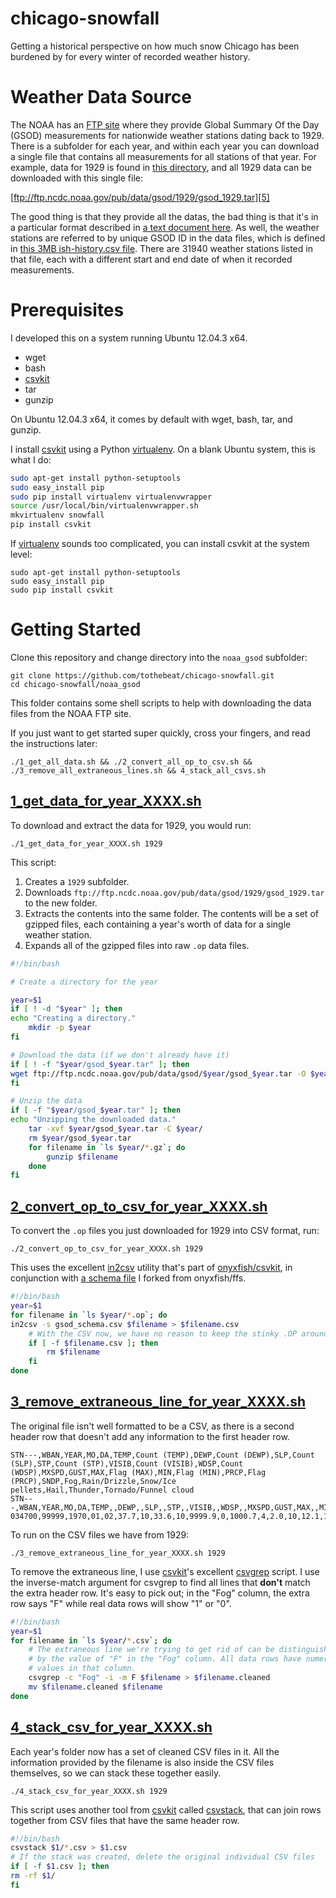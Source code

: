 chicago-snowfall
================

Getting a historical perspective on how much snow Chicago has been burdened by for every winter of recorded weather history.

Weather Data Source
===================

The NOAA has an [FTP site][1] where they provide Global Summary Of the Day (GSOD) measurements for nationwide weather stations dating back to 1929. There is a subfolder for each year, and within each year you can download a single file that contains all measurements for all stations of that year. For example, data for 1929 is found in [this directory][4], and all 1929 data can be downloaded with this single file:

[ftp://ftp.ncdc.noaa.gov/pub/data/gsod/1929/gsod_1929.tar][5]

The good thing is that they provide all the datas, the bad thing is that it's in a particular format described in [a text document here][2]. As well, the weather stations are referred to by unique GSOD ID in the data files, which is defined in [this 3MB ish-history.csv file][3]. There are 31940 weather stations listed in that file, each with a different start and end date of when it recorded measurements.

Prerequisites
=============

I developed this on a system running Ubuntu 12.04.3 x64.

* wget
* bash
* [csvkit][10]
* tar
* gunzip

On Ubuntu 12.04.3 x64, it comes by default with wget, bash, tar, and gunzip.

I install [csvkit][10] using a Python [virtualenv][11]. On a blank Ubuntu system, this is what I do:

```bash
sudo apt-get install python-setuptools
sudo easy_install pip
sudo pip install virtualenv virtualenvwrapper
source /usr/local/bin/virtualenvwrapper.sh
mkvirtualenv snowfall
pip install csvkit
```

If [virtualenv][11] sounds too complicated, you can install csvkit at the system level:

```
sudo apt-get install python-setuptools
sudo easy_install pip
sudo pip install csvkit
```


Getting Started
===============


Clone this repository and change directory into the `noaa_gsod` subfolder:

```
git clone https://github.com/tothebeat/chicago-snowfall.git
cd chicago-snowfall/noaa_gsod
```

This folder contains some shell scripts to help with downloading the data files from the NOAA FTP site.

If you just want to get started super quickly, cross your fingers, and read the instructions later:

```
./1_get_all_data.sh && ./2_convert_all_op_to_csv.sh && ./3_remove_all_extraneous_lines.sh && 4_stack_all_csvs.sh
```

## [1_get_data_for_year_XXXX.sh][6]

To download and extract the data for 1929, you would run:

```
./1_get_data_for_year_XXXX.sh 1929
```

This script:

1. Creates a `1929` subfolder.
2. Downloads `ftp://ftp.ncdc.noaa.gov/pub/data/gsod/1929/gsod_1929.tar` to the new folder.
3. Extracts the contents into the same folder. The contents will be a set of gzipped files, each containing a year's worth of data for a single weather station.
4. Expands all of the gzipped files into raw `.op` data files.

```bash
#!/bin/bash

# Create a directory for the year

year=$1
if [ ! -d "$year" ]; then
echo "Creating a directory."
    mkdir -p $year
fi

# Download the data (if we don't already have it)
if [ ! -f "$year/gsod_$year.tar" ]; then
wget ftp://ftp.ncdc.noaa.gov/pub/data/gsod/$year/gsod_$year.tar -O $year/gsod_$year.tar
fi

# Unzip the data
if [ -f "$year/gsod_$year.tar" ]; then
echo "Unzipping the downloaded data."
    tar -xvf $year/gsod_$year.tar -C $year/
    rm $year/gsod_$year.tar
    for filename in `ls $year/*.gz`; do
        gunzip $filename
    done
fi
```

## [2_convert_op_to_csv_for_year_XXXX.sh][7]

To convert the `.op` files you just downloaded for 1929 into CSV format, run:

```
./2_convert_op_to_csv_for_year_XXXX.sh 1929
```

This uses the excellent [in2csv][9] utility that's part of [onyxfish/csvkit][10], in conjunction with [a schema file][8] I forked from onyxfish/ffs.

```bash
#!/bin/bash
year=$1
for filename in `ls $year/*.op`; do
in2csv -s gsod_schema.csv $filename > $filename.csv
    # With the CSV now, we have no reason to keep the stinky .OP around
    if [ -f $filename.csv ]; then
        rm $filename
    fi
done
```

## [3_remove_extraneous_line_for_year_XXXX.sh][12]

The original file isn't well formatted to be a CSV, as there is a second header row that doesn't add any information to the first header row.

```
STN---,WBAN,YEAR,MO,DA,TEMP,Count (TEMP),DEWP,Count (DEWP),SLP,Count (SLP),STP,Count (STP),VISIB,Count (VISIB),WDSP,Count (WDSP),MXSPD,GUST,MAX,Flag (MAX),MIN,Flag (MIN),PRCP,Flag (PRCP),SNDP,Fog,Rain/Drizzle,Snow/Ice pellets,Hail,Thunder,Tornado/Funnel cloud
STN---,WBAN,YEAR,MO,DA,TEMP,,DEWP,,SLP,,STP,,VISIB,,WDSP,,MXSPD,GUST,MAX,,MIN,,PRCP,,SNDP,F,R,S,H,T,T
034700,99999,1970,01,02,37.7,10,33.6,10,9999.9,0,1000.7,4,2.0,10,12.1,10,15.9,999.9,40.3,*,35.4,*,0.00,I,999.9,1,0,0,0,0,0
```

To run on the CSV files we have from 1929:

```
./3_remove_extraneous_line_for_year_XXXX.sh 1929
```

To remove the extraneous line, I use [csvkit][10]'s excellent [csvgrep][14] script. I use the inverse-match argument for csvgrep to find all lines that **don't** match the extra header row. It's easy to pick out; in the "Fog" column, the extra row says "F" while real data rows will show "1" or "0".

```bash
#!/bin/bash
year=$1
for filename in `ls $year/*.csv`; do
    # The extraneous line we're trying to get rid of can be distinguished
    # by the value of "F" in the "Fog" column. All data rows have numeric
    # values in that column.
    csvgrep -c "Fog" -i -m F $filename > $filename.cleaned
    mv $filename.cleaned $filename
done
```

## [4_stack_csv_for_year_XXXX.sh][13]

Each year's folder now has a set of cleaned CSV files in it. All the information provided by the filename is also inside the CSV files themselves, so we can stack these together easily.

```
./4_stack_csv_for_year_XXXX.sh 1929
```

This script uses another tool from [csvkit][10] called [csvstack][15], that can join rows together from CSV files that have the same header row.

```bash
#!/bin/bash
csvstack $1/*.csv > $1.csv
# If the stack was created, delete the original individual CSV files
if [ -f $1.csv ]; then
rm -rf $1/
fi
```


  [1]: ftp://ftp.ncdc.noaa.gov/pub/data/gsod/
  [2]: ftp://ftp.ncdc.noaa.gov/pub/data/gsod/GSOD_DESC.txt
  [3]: ftp://ftp.ncdc.noaa.gov/pub/data/gsod/ish-history.csv
  [4]: ftp://ftp.ncdc.noaa.gov/pub/data/gsod/1929/
  [5]: ftp://ftp.ncdc.noaa.gov/pub/data/gsod/1929/gsod_1929.tar
  [6]: https://github.com/tothebeat/chicago-snowfall/blob/master/noaa_gsod/1_get_data_for_year_XXXX.sh
  [7]: https://github.com/tothebeat/chicago-snowfall/blob/master/noaa_gsod/2_convert_op_to_csv_for_year_XXXX.sh
  [8]: https://github.com/tothebeat/ffs/blob/master/us/noaa/gsod_schema.csv
  [9]: http://csvkit.readthedocs.org/en/latest/scripts/in2csv.html
  [10]: https://github.com/onyxfish/csvkit
  [11]: http://www.virtualenv.org/en/latest/
  [12]: https://github.com/tothebeat/chicago-snowfall/blob/master/noaa_gsod/3_remove_extraneous_line_for_year_XXXX.sh
  [13]: https://github.com/tothebeat/chicago-snowfall/blob/master/noaa_gsod/4_stack_csv_for_year_XXXX.sh
  [14]: http://csvkit.readthedocs.org/en/latest/scripts/csvgrep.html
  [15]: http://csvkit.readthedocs.org/en/latest/scripts/csvstack.html